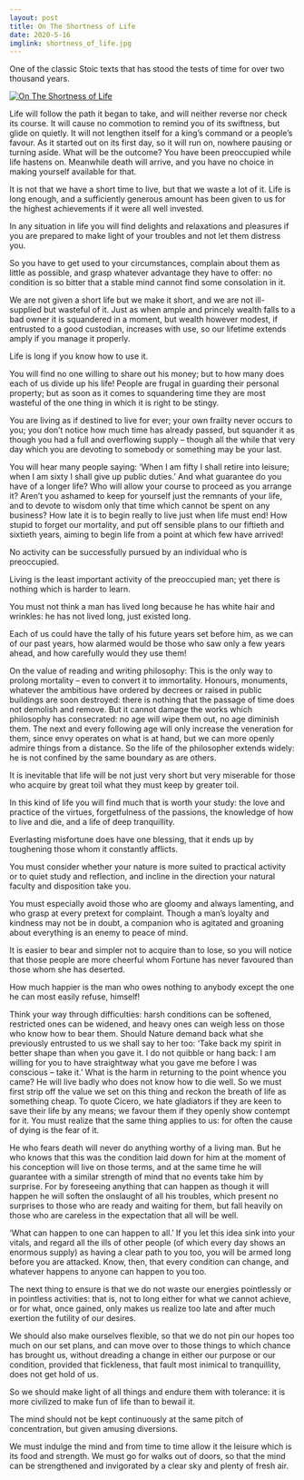 ```yaml
---
layout: post
title: On The Shortness of Life
date: 2020-5-16
imglink: shortness_of_life.jpg
---
```


One of the classic Stoic texts that has stood the tests of time for over two thousand years.

<div class="book centered">
  <a target="_blank" href="/images/books/{{ page.imglink }}">
    <img src="/images/books/{{ page.imglink }}" alt="On The Shortness of Life">
  </a>
</div> 

Life will follow the path it began to take, and will neither reverse nor check its course. It will cause no commotion to remind you of its swiftness, but glide on quietly. It will not lengthen itself for a king’s command or a people’s favour. As it started out on its first day, so it will run on, nowhere pausing or turning aside. What will be the outcome? You have been preoccupied while life hastens on. Meanwhile death will arrive, and you have no choice in making yourself available for that.

It is not that we have a short time to live, but that we waste a lot of it. Life is long enough, and a sufficiently generous amount has been given to us for the highest achievements if it were all well invested.

In any situation in life you will find delights and relaxations and pleasures if you are prepared to make light of your troubles and not let them distress you.

So you have to get used to your circumstances, complain about them as little as possible, and grasp whatever advantage they have to offer: no condition is so bitter that a stable mind cannot find some consolation in it.

We are not given a short life but we make it short, and we are not ill-supplied but wasteful of it. Just as when ample and princely wealth falls to a bad owner it is squandered in a moment, but wealth however modest, if entrusted to a good custodian, increases with use, so our lifetime extends amply if you manage it properly.

Life is long if you know how to use it.

You will find no one willing to share out his money; but to how many does each of us divide up his life! People are frugal in guarding their personal property; but as soon as it comes to squandering time they are most wasteful of the one thing in which it is right to be stingy.

You are living as if destined to live for ever; your own frailty never occurs to you; you don’t notice how much time has already passed, but squander it as though you had a full and overflowing supply – though all the while that very day which you are devoting to somebody or something may be your last.

You will hear many people saying: ‘When I am fifty I shall retire into leisure; when I am sixty I shall give up public duties.’ And what guarantee do you have of a longer life? Who will allow your course to proceed as you arrange it? Aren’t you ashamed to keep for yourself just the remnants of your life, and to devote to wisdom only that time which cannot be spent on any business? How late it is to begin really to live just when life must end! How stupid to forget our mortality, and put off sensible plans to our fiftieth and sixtieth years, aiming to begin life from a point at which few have arrived!

No activity can be successfully pursued by an individual who is preoccupied.

Living is the least important activity of the preoccupied man; yet there is nothing which is harder to learn.

You must not think a man has lived long because he has white hair and wrinkles: he has not lived long, just existed long.

Each of us could have the tally of his future years set before him, as we can of our past years, how alarmed would be those who saw only a few years ahead, and how carefully would they use them!

On the value of reading and writing philosophy: This is the only way to prolong mortality – even to convert it to immortality. Honours, monuments, whatever the ambitious have ordered by decrees or raised in public buildings are soon destroyed: there is nothing that the passage of time does not demolish and remove. But it cannot damage the works which philosophy has consecrated: no age will wipe them out, no age diminish them. The next and every following age will only increase the veneration for them, since envy operates on what is at hand, but we can more openly admire things from a distance. So the life of the philosopher extends widely: he is not confined by the same boundary as are others.

It is inevitable that life will be not just very short but very miserable for those who acquire by great toil what they must keep by greater toil.

In this kind of life you will find much that is worth your study: the love and practice of the virtues, forgetfulness of the passions, the knowledge of how to live and die, and a life of deep tranquillity.

Everlasting misfortune does have one blessing, that it ends up by toughening those whom it constantly afflicts.

You must consider whether your nature is more suited to practical activity or to quiet study and reflection, and incline in the direction your natural faculty and disposition take you.

You must especially avoid those who are gloomy and always lamenting, and who grasp at every pretext for complaint. Though a man’s loyalty and kindness may not be in doubt, a companion who is agitated and groaning about everything is an enemy to peace of mind.

It is easier to bear and simpler not to acquire than to lose, so you will notice that those people are more cheerful whom Fortune has never favoured than those whom she has deserted.

How much happier is the man who owes nothing to anybody except the one he can most easily refuse, himself!

Think your way through difficulties: harsh conditions can be softened, restricted ones can be widened, and heavy ones can weigh less on those who know how to bear them.
Should Nature demand back what she previously entrusted to us we shall say to her too: ‘Take back my spirit in better shape than when you gave it. I do not quibble or hang back: I am willing for you to have straightway what you gave me before I was conscious – take it.’ What is the harm in returning to the point whence you came? He will live badly who does not know how to die well. So we must first strip off the value we set on this thing and reckon the breath of life as something cheap. To quote Cicero, we hate gladiators if they are keen to save their life by any means; we favour them if they openly show contempt for it. You must realize that the same thing applies to us: for often the cause of dying is the fear of it.

He who fears death will never do anything worthy of a living man. But he who knows that this was the condition laid down for him at the moment of his conception will live on those terms, and at the same time he will guarantee with a similar strength of mind that no events take him by surprise. For by foreseeing anything that can happen as though it will happen he will soften the onslaught of all his troubles, which present no surprises to those who are ready and waiting for them, but fall heavily on those who are careless in the expectation that all will be well.

‘What can happen to one can happen to all.’ If you let this idea sink into your vitals, and regard all the ills of other people (of which every day shows an enormous supply) as having a clear path to you too, you will be armed long before you are attacked. Know, then, that every condition can change, and whatever happens to anyone can happen to you too.

The next thing to ensure is that we do not waste our energies pointlessly or in pointless activities: that is, not to long either for what we cannot achieve, or for what, once gained, only makes us realize too late and after much exertion the futility of our desires.

We should also make ourselves flexible, so that we do not pin our hopes too much on our set plans, and can move over to those things to which chance has brought us, without dreading a change in either our purpose or our condition, provided that fickleness, that fault most inimical to tranquillity, does not get hold of us.

So we should make light of all things and endure them with tolerance: it is more civilized to make fun of life than to bewail it.

The mind should not be kept continuously at the same pitch of concentration, but given amusing diversions.

We must indulge the mind and from time to time allow it the leisure which is its food and strength. We must go for walks out of doors, so that the mind can be strengthened and invigorated by a clear sky and plenty of fresh air.